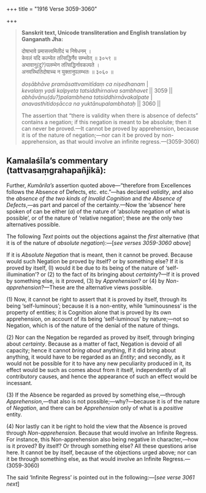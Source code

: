 +++
title = "1916 Verse 3059-3060"

+++
> **Sanskrit text, Unicode transliteration and English translation by Ganganath Jha:** 
>
> दोषाभावे प्रमासत्त्वमितीदं च निषेधनम् ।  
> केवलं यदि कल्प्येत तत्सिद्धिर्नैव सम्भवेत् ॥ ३०५९ ॥  
> अभावानु(दु?)पलम्भेन तत्सिद्धिर्नावकल्पते ।  
> अनवस्थितिदोषाच्च न युक्तानुपलम्भतः ॥ ३०६० ॥ 
>
> *doṣābhāve pramāsattvamitīdaṃ ca niṣedhanam* \|  
> *kevalaṃ yadi kalpyeta tatsiddhirnaiva sambhavet* \|\| 3059 \|\|  
> *abhāvānu(du?)palambhena tatsiddhirnāvakalpate* \|  
> *anavasthitidoṣācca na yuktānupalambhataḥ* \|\| 3060 \|\| 
>
> The assertion that “there is validity when there is absence of defects” contains a negation; if this negation is meant to be absolute; then it can never be proved.—It cannot be proved by apprehension, because it is of the nature of negation;—nor can it be proved by non-apprehension, as that would involve an infinite regress.—(3059-3060)



## Kamalaśīla’s commentary (tattvasaṃgrahapañjikā):

Further, *Kumārila’s* assertion quoted above—“therefore from Excellences follows the Absence of Defects, etc. etc.”—has declared *validity*, and also the *absence of the two kinds of Invalid Cognition* and *the Absence of Defects*,—as part and parcel of the certainty.—Now the ‘absence’ here spoken of can be either (*a*) of the nature of ‘absolute negation of what is possible’, or of the nature of ‘relative negation’; these are the only two alternatives possible.

The following *Text* points out the objections against the *first* alternative (that it is of the nature of *absolute negation*):—[*see verses 3059-3060 above*]

If it is *Absolute Negation* that is meant, then it cannot be proved. Because would such Negation be proved by itself? or by something else? If it is proved by itself, (I) would it be due to its being of the nature of ‘self-illumination’? or (2) to the fact of its bringing about *certainty*?—If it is proved by something else, is it proved, (3) by *Apprehension*? or (4) by *Non-apprehension*?—These are the alternative views possible.

\(1\) Now, it cannot be right to assert that it is proved by itself, through its being ‘self-luminous’; because it is a non-entity, while ‘luminousness’ is the property of entities; it is Cognition alone that is proved by its own apprehension, on account of its being ‘self-luminous’ by nature;—not so Negation, which is of the nature of the denial of the nature of things.

\(2\) Nor can the Negation be regarded as proved by itself, through bringing about *certainty*. Because as a matter of fact, Negation is devoid of all capacity; hence it cannot *bring about* anything, If it did bring about anything, it would have to be regarded as an *Entity*; and secondly, as it would not be possible for it to have any new peculiarity produced in it, its effect would be such as comes about from it itself, independently of all contributory causes, and hence the appearance of such an effect would be incessant.

\(3\) If the Absence be regarded as proved by something else,—through *Apprehension*,—that also is not possible;—why?—because it is of the nature of *Negation*, and there can be *Apprehension* only of what is a *positive* entity.

\(4\) Nor lastly can it be right to hold the view that the Absence is proved through *Non-apprehension*. Because that would involve an Infinite Regress. For instance, this Non-apprehension also being negative in character,—how is it proved? By itself? Or through something else? All these questions arise here. It cannot be by itself, because of the objections urged above; nor can it be through something else, as that would involve an Infinite Regress.—(3059-3060)

The said ‘Infinite Regress’ is pointed out in the following:—[*see verse 3061 next*]


